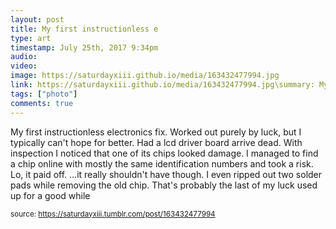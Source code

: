 ```yaml
---
layout: post
title: My first instructionless e
type: art
timestamp: July 25th, 2017 9:34pm
audio: 
video: 
image: https://saturdayxiii.github.io/media/163432477994.jpg
link: https://saturdayxiii.github.io/media/163432477994.jpg\summary: My first instructionless electronics fix.Worked out purely by luck, but I typically can't hope for better.Had a lcd driver board arrive d...
tags: ["photo"]
comments: true
---
```


My first instructionless electronics fix.  Worked out purely by luck, but I typically can't hope for better.
Had a lcd driver board arrive dead.  With inspection I noticed that one of its chips looked damage.  I managed to find a chip online with mostly the same identification numbers and took a risk.  Lo, it paid off.  &hellip;it really shouldn't have though. I even ripped out two solder pads while removing the old chip.  That's probably the last of my luck used up for a good while
 
  
<small>source: https://saturdayxiii.tumblr.com/post/163432477994</small>